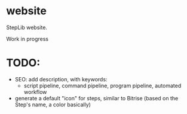 website
=======

StepLib website.

Work in progress

# TODO:

* SEO: add description, with keywords:
  * script pipeline, command pipeline, program pipeline, automated workflow
* generate a default "icon" for steps, similar to Bitrise (based on the Step's name, a color basically)
